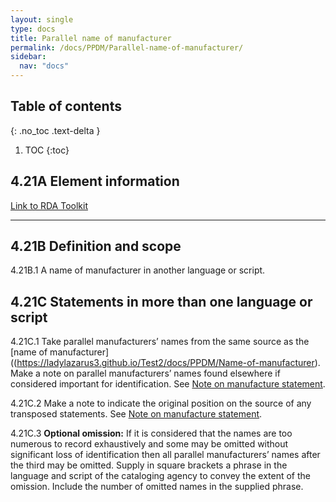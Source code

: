 ```yaml
---
layout: single
type: docs
title: Parallel name of manufacturer
permalink: /docs/PPDM/Parallel-name-of-manufacturer/
sidebar:
  nav: "docs"
---
```



## Table of contents
{: .no_toc .text-delta }

1. TOC
{:toc}

## 4.21A Element information

[Link to RDA Toolkit](https://beta.rdatoolkit.org/Content/Index?externalId=en-US_ala-61a1d2e6-9672-36d4-a7b5-c1e37f685797)

---

## 4.21B Definition and scope

<a name="4.21B.1">4.21B.1</a> A name of manufacturer in another language or script.

## 4.21C Statements in more than one language or script

<a name="4.18C.1">4.21C.1</a> Take parallel manufacturers’ names from the same source as the [name of manufacturer]((https://ladylazarus3.github.io/Test2/docs/PPDM/Name-of-manufacturer). Make a note on parallel manufacturers’ names found elsewhere if considered important for identification. See [Note on manufacture statement](https://ladylazarus3.github.io/Test2/docs/PPDM/Note-on-manufacture-statement/).

<a name="4.18C.2">4.21C.2</a> Make a note to indicate the original position on the source of any transposed statements. See [Note on manufacture statement](https://ladylazarus3.github.io/Test2/docs/PPDM/Note-on-manufacture-statement/). 

<a name="4.18C.3">4.21C.3</a> **Optional omission:** If it is considered that the names are too numerous to record exhaustively and some may be omitted without significant loss of identification then all parallel manufacturers’ names after the third may be omitted. Supply in square brackets a phrase in the language and script of the cataloging agency to convey the extent of the omission. Include the number of omitted names  in the supplied phrase.
